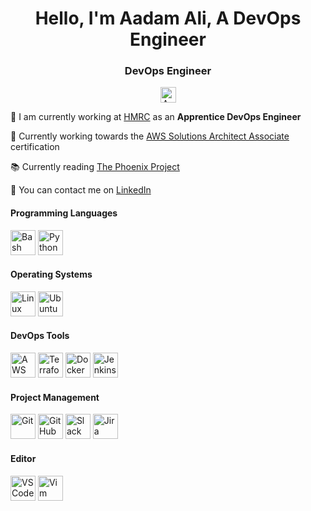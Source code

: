 <h1 align="center">Hello, I'm Aadam Ali, A DevOps Engineer</h1>

<h3 align="center">DevOps Engineer</h3>

<div align="center">
    <a href="https://www.linkedin.com/in/aadam-ali"><img src="https://www.vectorlogo.zone/logos/linkedin/linkedin-icon.svg" alt="Aadam's LinkedIn" title="Aadam's LinkedIn" width="25" height="25"></a>
</div>

🏢 I am currently working at [HMRC](https://www.gov.uk/government/organisations/hm-revenue-customs) as an **Apprentice DevOps Engineer**

📑 Currently working towards the [AWS Solutions Architect Associate](https://github.com/Aadam-Ali/notes/search?q=saa-c03) certification

📚️ Currently reading [The Phoenix Project](https://www.amazon.co.uk/Phoenix-Project-DevOps-Helping-Business/dp/0988262592)

📧 You can contact me on [LinkedIn](https://www.linkedin.com/in/aadam-ali)

#### Programming Languages

<div align="left">
    <img src="https://raw.githubusercontent.com/yurijserrano/Github-Profile-Readme-Logos/f994c418a134b58c4aec11152f6a4a33fa89da26/programming%20languages/bash.svg" alt="Bash" title="Bash" height="40" width="40"></img>
    <img src="https://raw.githubusercontent.com/yurijserrano/Github-Profile-Readme-Logos/f994c418a134b58c4aec11152f6a4a33fa89da26/programming%20languages/python.svg" alt="Python" title="Python" height="40" width="40"></img>
</div>

#### Operating Systems

<div align="left">
    <img src="https://camo.githubusercontent.com/f8863581007c966af689a3b607d9eb36ce022285431cf3d322f06fb69c38d316/68747470733a2f2f6272616e646c6f676f732e6e65742f77702d636f6e74656e742f75706c6f6164732f323032302f30332f4c696e75782d6c6f676f2e706e67" alt="Linux" title="Linux" height="40" width="40"></img>
    <img src="https://camo.githubusercontent.com/f903efdd3558d099c54fafbce2aff0ccfa5a2a08d325fdd5884822ea4c270f60/68747470733a2f2f7777772e766563746f726c6f676f2e7a6f6e652f6c6f676f732f7562756e74752f7562756e74752d69636f6e2e737667" alt="Ubuntu" title="Ubuntu" height="40" width="40"></img>
</div>

#### DevOps Tools

<div align="left">
    <img src="https://raw.githubusercontent.com/yurijserrano/Github-Profile-Readme-Logos/f994c418a134b58c4aec11152f6a4a33fa89da26/cloud/amazon.svg" alt="AWS" title="AWS" height="40" width="40"></img>
    <img src="https://raw.githubusercontent.com/yurijserrano/Github-Profile-Readme-Logos/master/cloud/terraform.png" alt="Terraform" title="Terraform" height="40" width="40"></img>
    <img src="https://raw.githubusercontent.com/yurijserrano/Github-Profile-Readme-Logos/f994c418a134b58c4aec11152f6a4a33fa89da26/cloud/docker.svg" alt="Docker" title="Docker" height="40" width="40"></img>
    <img src="https://www.vectorlogo.zone/logos/jenkins/jenkins-icon.svg" alt="Jenkins" title="Jenkins" height="40" width="40"></img>
</div>

#### Project Management

<div align="left">
    <img src="https://www.vectorlogo.zone/logos/git-scm/git-scm-icon.svg" alt="Git" title="Git" height="40" width="40"></img>
    <img src="https://raw.githubusercontent.com/yurijserrano/Github-Profile-Readme-Logos/f994c418a134b58c4aec11152f6a4a33fa89da26/cloud/github.svg" alt="GitHub" title="GitHub" height="40" width="40"></img>
    <img src="https://www.vectorlogo.zone/logos/slack/slack-icon.svg" alt="Slack" title="Slack" height="40" width="40"></img>
    <img src="https://www.vectorlogo.zone/logos/atlassian_jira/atlassian_jira-icon.svg" alt="Jira" title="Jira" height="40" width="40"></img>
</div>

#### Editor

<div align="left">
    <img src="https://raw.githubusercontent.com/yurijserrano/Github-Profile-Readme-Logos/f994c418a134b58c4aec11152f6a4a33fa89da26/text%20editors/vscode.svg" alt="VSCode" title="VSCode" height="40" width="40"></img>
    <img src="https://www.vectorlogo.zone/logos/vim/vim-icon.svg" alt="Vim" title="Vim" height="40" width="40"></img>
</div>
